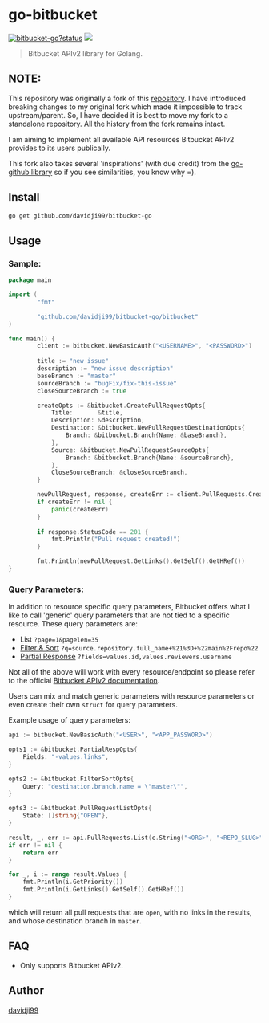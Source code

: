 # go-bitbucket

<a class="repo-badge" href="https://godoc.org/github.com/davidji99/bitbucket-go"><img src="https://godoc.org/github.com/davidji99/bitbucket-go?status.svg" alt="bitbucket-go?status"></a>
<a href="https://goreportcard.com/report/github.com/davidji99/go-bitbucket"><img class="badge" tag="github.com/davidji99/bitbucket-go" src="https://goreportcard.com/badge/github.com/davidji99/bitbucket-go"></a>

> Bitbucket APIv2 library for Golang.

## NOTE: 
This repository was originally a fork of this [repository](https://github.com/ktrysmt/go-bitbucket). I have introduced breaking changes to my original fork which made it impossible to track upstream/parent. So, I have decided it is best to move my fork to a standalone repository. All the history from the fork remains intact. 

I am aiming to implement all available API resources Bitbucket APIv2 provides to its users publically.

This fork also takes several 'inspirations' (with due credit) from the [go-github library](https://github.com/google/go-github) so if you see similarities, you know why =).

## Install

```sh
go get github.com/davidji99/bitbucket-go
```

## Usage

### Sample: 
```go
package main

import (
        "fmt"

        "github.com/davidji99/bitbucket-go/bitbucket"
)

func main() {
        client := bitbucket.NewBasicAuth("<USERNAME>", "<PASSWORD>")
        
        title := "new issue"
        description := "new issue description"
        baseBranch := "master"
        sourceBranch := "bugFix/fix-this-issue"
        closeSourceBranch := true

        createOpts := &bitbucket.CreatePullRequestOpts{
            Title:       &title,
            Description: &description,
            Destination: &bitbucket.NewPullRequestDestinationOpts{
                Branch: &bitbucket.Branch{Name: &baseBranch},
            },
            Source: &bitbucket.NewPullRequestSourceOpts{
                Branch: &bitbucket.Branch{Name: &sourceBranch},
            },
            CloseSourceBranch: &closeSourceBranch,
        }

        newPullRequest, response, createErr := client.PullRequests.Create("<ORG>", "<REPO_SLUG>", createOpts)
        if createErr != nil {
        	panic(createErr)
        }
        
        if response.StatusCode == 201 {
            fmt.Println("Pull request created!")
        }

        fmt.Println(newPullRequest.GetLinks().GetSelf().GetHRef())
}
```

### Query Parameters:
In addition to resource specific query parameters, Bitbucket offers what I like to call 'generic' query parameters that 
are not tied to a specific resource. These query parameters are:
- List `?page=1&pagelen=35`
- [Filter & Sort](https://developer.atlassian.com/bitbucket/api/2/reference/meta/filtering#query-sort) `?q=source.repository.full_name+%21%3D+%22main%2Frepo%22`
- [Partial Response](https://developer.atlassian.com/bitbucket/api/2/reference/meta/partial-response) `?fields=values.id,values.reviewers.username`

Not all of the above will work with every resource/endpoint so please refer to the official [Bitbucket APIv2 documentation](https://developer.atlassian.com/bitbucket/api/2/reference).

Users can mix and match generic parameters with resource parameters or even create their own `struct` for query parameters.

Example usage of query parameters:
```go
api := bitbucket.NewBasicAuth("<USER>", "<APP_PASSWORD>")

opts1 := &bitbucket.PartialRespOpts{
    Fields: "-values.links",
}

opts2 := &bitbucket.FilterSortOpts{
    Query: "destination.branch.name = \"master\"",
}

opts3 := &bitbucket.PullRequestListOpts{
    State: []string{"OPEN"},
}

result, _, err := api.PullRequests.List(c.String("<ORG>", "<REPO_SLUG>", opts1, opts2, opts3)
if err != nil {
    return err
}

for _, i := range result.Values {
    fmt.Println(i.GetPriority())
    fmt.Println(i.GetLinks().GetSelf().GetHRef())
}
```
which will return all pull requests that are `open`, with no links in the results, and whose destination branch in `master`.

## FAQ
- Only supports Bitbucket APIv2.

## Author

[davidji99](https://github.com/davidji99)
